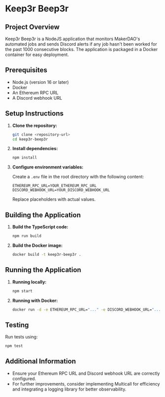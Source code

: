 # Keep3r Beep3r

## Project Overview

Keep3r Beep3r is a NodeJS application that monitors MakerDAO's automated jobs and sends Discord alerts if any job hasn't been worked for the past 1000 consecutive blocks. The application is packaged in a Docker container for easy deployment.

## Prerequisites

- Node.js (version 16 or later)
- Docker
- An Ethereum RPC URL
- A Discord webhook URL

## Setup Instructions

1. **Clone the repository:**

   ```bash
   git clone <repository-url>
   cd keep3r-beep3r
   ```

2. **Install dependencies:**

   ```bash
   npm install
   ```

3. **Configure environment variables:**

   Create a `.env` file in the root directory with the following content:

   ```
   ETHEREUM_RPC_URL=YOUR_ETHEREUM_RPC_URL
   DISCORD_WEBHOOK_URL=YOUR_DISCORD_WEBHOOK_URL
   ```

   Replace placeholders with actual values.

## Building the Application

1. **Build the TypeScript code:**

   ```bash
   npm run build
   ```

2. **Build the Docker image:**

   ```bash
   docker build -t keep3r-beep3r .
   ```

## Running the Application

1. **Running locally:**

   ```bash
   npm start
   ```

2. **Running with Docker:**

   ```bash
   docker run -d -e ETHEREUM_RPC_URL="..." -e DISCORD_WEBHOOK_URL="..." keep3r-beep3r
   ```

## Testing

Run tests using:

```bash
npm test
```

## Additional Information

- Ensure your Ethereum RPC URL and Discord webhook URL are correctly configured.
- For further improvements, consider implementing Multicall for efficiency and integrating a logging library for better observability.
